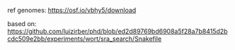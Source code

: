 ref genomes: https://osf.io/vbhy5/download

based on: https://github.com/luizirber/phd/blob/ed2d89769bd6908a5f28a7b8415d2bcdc509e2bb/experiments/wort/sra_search/Snakefile
